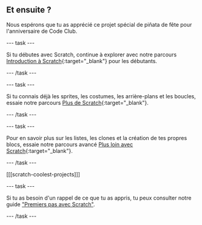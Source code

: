 ## Et ensuite ?

Nous espérons que tu as apprécié ce projet spécial de piñata de fête pour l'anniversaire de Code Club.

--- task ---

Si tu débutes avec Scratch, continue à explorer avec notre parcours [Introduction à Scratch](https://projects.raspberrypi.org/en/pathways/scratch-intro){:target="_blank"} pour les débutants.

--- /task ---

--- task ---

Si tu connais déjà les sprites, les costumes, les arrière-plans et les boucles, essaie notre parcours [Plus de Scratch](https://projects.raspberrypi.org/en/pathways/more-scratch){:target="_blank"}.

--- /task ---

--- task ---

Pour en savoir plus sur les listes, les clones et la création de tes propres blocs, essaie notre parcours avancé [Plus loin avec Scratch](https://projects.raspberrypi.org/en/pathways/further-scratch){:target="_blank"}.

--- /task ---

[[[scratch-coolest-projects]]]

--- task ---

Si tu as besoin d'un rappel de ce que tu as appris, tu peux consulter notre guide ["Premiers pas avec Scratch"](https://projects.raspberrypi.org/en/projects/getting-started-scratch).

--- /task ---

